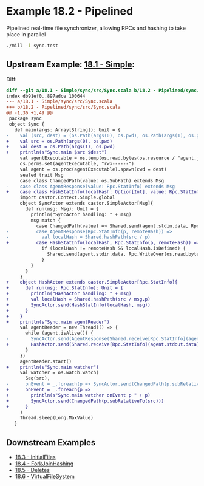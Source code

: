 # Example 18.2 - Pipelined
Pipelined real-time file synchronizer, allowing RPCs and hashing to take place
in parallel

```bash
./mill -i sync.test
```

## Upstream Example: [18.1 - Simple](https://github.com/handsonscala/handsonscala/tree/master/examples/18.1%20-%20Simple):
Diff:
```diff
diff --git a/18.1 - Simple/sync/src/Sync.scala b/18.2 - Pipelined/sync/src/Sync.scala
index db91ef0..897adce 100644
--- a/18.1 - Simple/sync/src/Sync.scala	
+++ b/18.2 - Pipelined/sync/src/Sync.scala	
@@ -1,36 +1,49 @@
 package sync
 object Sync {
   def main(args: Array[String]): Unit = {
-    val (src, dest) = (os.Path(args(0), os.pwd), os.Path(args(1), os.pwd))
+    val src = os.Path(args(0), os.pwd)
+    val dest = os.Path(args(1), os.pwd)
+    println(s"Sync.main $src $dest")
     val agentExecutable = os.temp(os.read.bytes(os.resource / "agent.jar"))
     os.perms.set(agentExecutable, "rwx------")
     val agent = os.proc(agentExecutable).spawn(cwd = dest)
     sealed trait Msg
     case class ChangedPath(value: os.SubPath) extends Msg
-    case class AgentResponse(value: Rpc.StatInfo) extends Msg
+    case class HashStatInfo(localHash: Option[Int], value: Rpc.StatInfo) extends Msg
     import castor.Context.Simple.global
     object SyncActor extends castor.SimpleActor[Msg]{
       def run(msg: Msg): Unit = {
         println("SyncActor handling: " + msg)
         msg match {
           case ChangedPath(value) => Shared.send(agent.stdin.data, Rpc.StatPath(value))
-          case AgentResponse(Rpc.StatInfo(p, remoteHash)) =>
-            val localHash = Shared.hashPath(src / p)
+          case HashStatInfo(localHash, Rpc.StatInfo(p, remoteHash)) =>
             if (localHash != remoteHash && localHash.isDefined) {
               Shared.send(agent.stdin.data, Rpc.WriteOver(os.read.bytes(src / p), p))
             }
         }
       }
     }
+    object HashActor extends castor.SimpleActor[Rpc.StatInfo]{
+      def run(msg: Rpc.StatInfo): Unit = {
+        println("HashActor handling: " + msg)
+        val localHash = Shared.hashPath(src / msg.p)
+        SyncActor.send(HashStatInfo(localHash, msg))
+      }
+    }
+    println(s"Sync.main agentReader")
     val agentReader = new Thread(() => {
       while (agent.isAlive()) {
-        SyncActor.send(AgentResponse(Shared.receive[Rpc.StatInfo](agent.stdout.data)))
+        HashActor.send(Shared.receive[Rpc.StatInfo](agent.stdout.data))
       }
     })
     agentReader.start()
+    println(s"Sync.main watcher")
     val watcher = os.watch.watch(
       Seq(src),
-      onEvent = _.foreach(p => SyncActor.send(ChangedPath(p.subRelativeTo(src))))
+      onEvent = _.foreach{p =>
+        println(s"Sync.main watcher onEvent p " + p)
+        SyncActor.send(ChangedPath(p.subRelativeTo(src)))
+      }
     )
     Thread.sleep(Long.MaxValue)
   }
```
## Downstream Examples

- [18.3 - InitialFiles](https://github.com/handsonscala/handsonscala/tree/master/examples/18.3%20-%20InitialFiles)
- [18.4 - ForkJoinHashing](https://github.com/handsonscala/handsonscala/tree/master/examples/18.4%20-%20ForkJoinHashing)
- [18.5 - Deletes](https://github.com/handsonscala/handsonscala/tree/master/examples/18.5%20-%20Deletes)
- [18.6 - VirtualFileSystem](https://github.com/handsonscala/handsonscala/tree/master/examples/18.6%20-%20VirtualFileSystem)